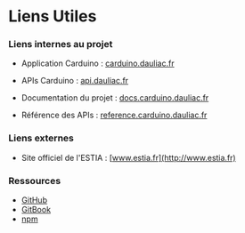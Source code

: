 # Liens Utiles

### Liens internes au projet

* Application Carduino : [carduino.dauliac.fr](http://carduino.dauliac.fr)

* APIs Carduino : [api.dauliac.fr](http://carduino.dauliac.fr)

* Documentation du projet : [docs.carduino.dauliac.fr](http://carduino.dauliac.fr)

* Référence des APIs : [reference.carduino.dauliac.fr](http://carduino.dauliac.fr)


### Liens externes

* Site officiel de l'ESTIA : [www.estia.fr](http://www.estia.fr)


### Ressources 

* [GitHub](https://github.com)
* [GitBook](https://www.gitbook.com/)
* [npm](https://www.npmjs.com)